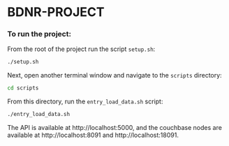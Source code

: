 # BDNR-PROJECT

### To run the project:

From the root of the project run the script `setup.sh`:

```bash
./setup.sh
```

Next, open another terminal window and navigate to the `scripts` directory:

```bash
cd scripts
```

From this directory, run the `entry_load_data.sh` script:

```bash
./entry_load_data.sh
```

The API is available at http://localhost:5000, and the couchbase nodes are available at http://localhost:8091 and http://localhost:18091.
